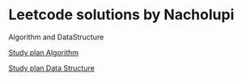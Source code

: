 # Leetcode solutions by Nacholupi


Algorithm and DataStructure

[Study plan Algorithm](https://leetcode.com/study-plan/algorithm/)

[Study plan Data Structure](https://leetcode.com/study-plan/data-structure)